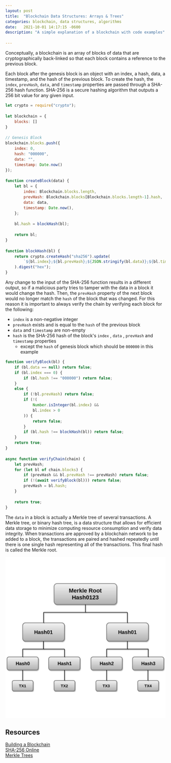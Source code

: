 ```yaml
---
layout: post
title:  "Blockchain Data Structures: Arrays & Trees"
categories: blockchain, data structures, algorithms
date:   2021-10-01 14:17:15 -0600
description: "A simple explanation of a blockchain with code examples"

---
```


Conceptually, a blockchain is an array of blocks of data that are cryptographically back-linked so that each block contains a reference to the previous block.  

Each block after the genesis block is an object with an index, a hash, data, a timestamp, and the hash of the previous block. To create the hash, the `index`, `prevHash`, `data`, and `timestamp` properties are passed through a SHA-256 hash function. SHA-256 is a secure hashing algorithm that outputs a 256 bit value for any given input.

```jsx
let crypto = require("crypto");

let blockchain = { 
	blocks: []
}

// Genesis Block
blockchain.blocks.push({
	index: 0,
	hash: "000000",
	data: "",
	timestamp: Date.now()
});

function createBlock(data) {
	let bl = {
		index: Blockchain.blocks.length,
		prevHash: Blockchain.blocks[Blockchain.blocks.length-1].hash,
		data: data,
		timestamp: Date.now(),
	};

	bl.hash = blockHash(bl);

	return bl;
}

function blockHash(bl) {
	return crypto.createHash("sha256").update(
		`${bl.index};${bl.prevHash};${JSON.stringify(bl.data)};${bl.timestamp}`
	).digest("hex");
}
```

Any change to the input of the SHA-256 function results in a different output, so if a malicious party tries to tamper with the data in a block it would change the hash. Then, the `prevHash` property of the next block would no longer match the `hash` of the block that was changed. For this reason it is important to always verify the chain by verifying each block for the following: 

- `index` is a non-negative integer
- `prevHash` exists and is equal to the `hash` of the previous block
- `data` and `timestamp` are non-empty
- `hash` is the SHA-256 hash of the block's `index` , `data` , `prevHash` and `timestamp`  properties
    - except the `hash` of genesis block which should be `000000` in this example

```jsx
function verifyBlock(bl) {
	if (bl.data == null) return false;
	if (bl.index === 0) {
		if (bl.hash !== "000000") return false;
	}
	else {
		if (!bl.prevHash) return false;
		if (!(
			Number.isInteger(bl.index) &&
			bl.index > 0
		)) {
			return false;
		}
		if (bl.hash !== blockHash(bl)) return false;
	}
	return true;
}

async function verifyChain(chain) {
	let prevHash;
	for (let bl of chain.blocks) {
		if (prevHash && bl.prevHash !== prevHash) return false;
		if (!(await verifyBlock(bl))) return false;
		prevHash = bl.hash;
	}

	return true;
}
```

The `data` in a block is actually a Merkle tree of several transactions. A Merkle tree, or binary hash tree, is a data structure that allows for efficient data storage to minimize computing resource consumption and verify data integrity. When transactions are approved by a blockchain network to be added to a block, the transactions are paired and hashed repeatedly until there is one single hash representing all of the transactions. This final hash is called the Merkle root.

![Merkle Tree Hash](/assets/images/merkle-tree-hash.png)  



## Resources
[Building a Blockchain](https://observablehq.com/@consensys-academy/building-a-blockchain)  
[SHA-256 Online](https://emn178.github.io/online-tools/sha256.html)  
[Merkle Trees](https://selfkey.org/what-is-a-merkle-tree-and-how-does-it-affect-blockchain-technology/)  
